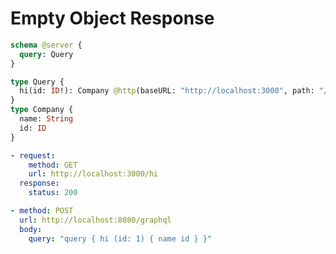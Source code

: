 # Empty Object Response

```graphql @server
schema @server {
  query: Query
}

type Query {
  hi(id: ID!): Company @http(baseURL: "http://localhost:3000", path: "/hi")
}
type Company {
  name: String
  id: ID
}
```

```yml @mock
- request:
    method: GET
    url: http://localhost:3000/hi
  response:
    status: 200
```

```yml @test
- method: POST
  url: http://localhost:8080/graphql
  body:
    query: "query { hi (id: 1) { name id } }"
```
